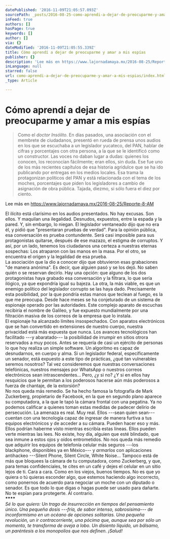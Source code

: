 ```yaml
---
datePublished: '2016-11-09T21:05:57.093Z'
sourcePath: _posts/2016-08-25-como-aprendi-a-dejar-de-preocuparme-y-amar-a-mis-espias.md
inFeed: true
authors: []
hasPage: true
keywords: []
author: []
via: {}
dateModified: '2016-11-09T21:05:55.339Z'
title: Cómo aprendí a dejar de preocuparme y amar a mis espías
publisher: {}
description: 'Lee más en https://www.lajornadamaya.mx/2016-08-25/Reporte-8-AM'
inLanguage: null
starred: false
url: como-aprendi-a-dejar-de-preocuparme-y-amar-a-mis-espias/index.html
_type: Article

---
```

# Cómo aprendí a dejar de preocuparme y amar a mis espías

> Como el _doctor Insólito_. En días pasados, una asociación con el membrete de ciudadanos, presentó en rueda de prensa unos audios en los que se escuchaba a un legislador yucateco, del PAN, hablar de cifras y porcentajes con otra persona, a la que se le identificó como un constructor. Las voces no daban lugar a dudas: quienes los conocen, los reconocían fácilmente; eran ellos, sin duda. Ese fue uno de los más recientes capítulos de esa historia agridulce que se ha ido publicando por entregas en los medios locales. Esa trama la protagonizan políticos del PAN y está relacionada con el tema de los moches, porcentajes que piden los legisladores a cambio de asignación de obra pública. Tajada, diezmo, si sólo fuera el diez por ciento.

Lee más en https://www.lajornadamaya.mx/2016-08-25/Reporte-8-AM

El ilícito está clarísimo en los audios presentados. No hay excusas. Son ellos. Y maquilan una ilegalidad. Desnudos, expuestos, entre la espada y la pared. Y, sin embargo, lo niegan. El legislador ventaneado dijo que no era él, y pidió que "presentaran pruebas de verdad". Para la opinión pública, esa conversación es prueba contundente. Será casi imposible para sus protagonistas quitarse, después de ese mazazo, el estigma de corruptos. Y así, por un lado, tenemos los ciudadanos una certeza a nuestras eternas sospechas: Los atraparon con las manos en la masa. Por el otro, se encuentra el origen y la legalidad de esa prueba.   
La asociación que la dio a conocer dijo que obtuvieron esas grabaciones "de manera anónima". Es decir, que alguien pasó y se los dejó. No saben quién o se reservan decirlo. Hay una opción: que alguno de los dos protagonistas haya grabado esa conversación y la filtrara, lo que sería ilógico, ya que expondría igual su bajeza. La otra, la más viable, es que un enemigo político del legislador corrupto se las haya dado. Precisamente esta posibilidad, por la que pondría estas manos que teclean al fuego, es la que me preocupa. Desde hace meses se ha conjeturado de un sistema de espionaje operado por las autoridades. Este complejo aparato de escuchas recibiría el nombre de Galileo, y fue expuesto mundialmente por una filtración masiva de los correos de la empresa que lo instala.  
El espionaje ha alcanzado límites insospechados. Con aparatos electrónicos que se han convertido en extensiones de nuestro cuerpo, nuestra privacidad está más expuesta que nunca. Los avances tecnológicos han facilitado ---y abaratado--- la posibilidad de irrumpir en sitios otrora reservados a muy pocos. Antes se requería de casi un ejército de personas lo que hoy realiza un simple software. Un algoritmo es capaz de desnudarnos, en cuerpo y alma. Si un legislador federal, específicamente un senador, está expuesto a este tipo de prácticas, ¿qué tan vulnerables seremos nosotros? Tal vez consideremos que nuestras conversaciones telefónicas, nuestros mensajes por WhatsApp o nuestros correos electrónicos sean intrascendentes... Pero, ¿y si no? ¿Y si en ellos hay resquicios que le permitan a los poderosos hacerse aún más poderosos a fuerza de chantaje, de la extorsión?  
No nos queda más remedio. Se ha hecho famosa la fotografía de Mark Zuckerberg, propietario de Facebook, en la que en segundo plano aparece su computadora, a la que le tapó la cámara frontal con una pegatina. Ya no podemos calificar a quienes toman estas medidas de padecer delirio de persecución. La amenaza es real. Muy real. Ellos ---sean quien sean--- cuentan con una tecnología capaz de ingresar de manera furtiva a tus equipos electrónicos y de acceder a su cámara. Pueden hacer eso y más. Ellos podrían haberme visto mientras escribía estas líneas. Ellos pueden verte mientras las lees. No existe, hoy día, alguien que esté blindado, que sea inmune a estos ojos y oídos entrometidos. No nos queda más remedio que adquirir los equipos de telefonía celular más seguros ---los blackphone, disponibles ya en México--- y _armarlos_ con aplicaciones antihackeo ---Silent Phone, Silent Circle, White Noise... Tampoco está de más que bloquees la cámara de tu computadora, como Zuckerberg, y que, para temas confidenciales, te cites en un café y dejes el celular en un sitio lejos de ti. Cara a cara. Como en los viejos, buenos tiempos. No es que yo quiera o tú quieras esconder algo, que estemos haciendo algo incorrecto, como ponernos de acuerdo para negociar un moche con un diputado o senador. Es que todo lo que digas o hagas puede ser usado para dañarte. No te espían para protegerte. Al contrario.   
**\*\*\*\***  
_Sé lo que quiero: Un trago de insurrección en tiempos del pensamiento único. Una pequeña dosis ---fría, de sabor intenso, sabrosísima--- de inconformismo en un océano de opciones solitarias. Una pequeña revolución, un ir contracorriente, una pócima que, aunque sea por sólo un momento, te transforma de oveja a lobo. Un disiento líquido, un bálsamo, un paréntesis a los monopolios que nos definen. ¡Salud!_
